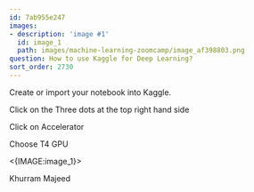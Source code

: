```yaml
---
id: 7ab955e247
images:
- description: 'image #1'
  id: image_1
  path: images/machine-learning-zoomcamp/image_af398803.png
question: How to use Kaggle for Deep Learning?
sort_order: 2730
---
```


Create or import your notebook into Kaggle.

Click on the Three dots at the top right hand side

Click on Accelerator

Choose T4 GPU

<{IMAGE:image_1}>

Khurram Majeed

